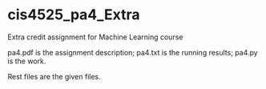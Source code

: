 # cis4525_pa4_Extra

Extra credit assignment for Machine Learning course


pa4.pdf is the assignment description;
pa4.txt is the running results;
pa4.py is the work.



Rest files are the given files.
